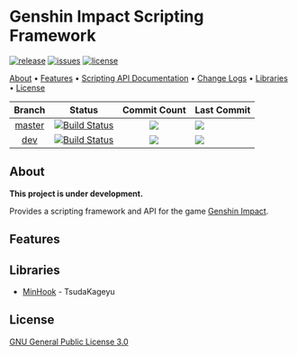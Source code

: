 # Genshin Impact Scripting Framework

[![release](https://img.shields.io/github/release/rogueeeee/genshin-scripting-framework?style=for-the-badge)](https://github.com/rogueeeee/genshin-scripting-framework/releases)
[![issues](https://img.shields.io/github/issues/rogueeeee/genshin-scripting-framework?style=for-the-badge)](https://github.com/rogueeeee/genshin-scripting-framework/issues)
[![license](https://img.shields.io/github/license/rogueeeee/genshin-scripting-framework?style=for-the-badge)](https://github.com/rogueeeee/genshin-scripting-framework/blob/master/LICENSE)


[About](#About) • [Features](#Features) • [Scripting API Documentation](script_api.md) • [Change Logs](change_logs.md) • [Libraries](#Libraries) • [License](#License)

| Branch                                                                         | Status                                                                                                                                                                                                                                                                       | Commit Count                                                                                                             | Last Commit                                                                                           
|:------------------------------------------------------------------------------:|:----------------------------------------------------------------------------------------------------------------------------------------------------------------------------------------------------------------------------------------------------------------------------:|:------------------------------------------------------------------------------------------------------------------------:|:---------------------------------------------------------------------------------------------------------------- |
| [master](https://github.com/rogueeeee/genshin-scripting-framework/tree/master) | [![Build Status](https://img.shields.io/endpoint.svg?url=https%3A%2F%2Factions-badge.atrox.dev%2Frogueeeee%2Fgenshin-scripting-framework%2Fbadge%3Fref%3Dmaster&style=for-the-badge)](https://actions-badge.atrox.dev/rogueeeee/genshin-scripting-framework/goto?ref=master) | ![](https://img.shields.io/github/commits-since/rogueeeee/genshin-scripting-framework/latest/master?style=for-the-badge) | ![](https://img.shields.io/github/last-commit/rogueeeee/genshin-scripting-framework/master?style=for-the-badge)  |
| [dev](https://github.com/rogueeeee/genshin-scripting-framework/tree/dev)       | [![Build Status](https://img.shields.io/endpoint.svg?url=https%3A%2F%2Factions-badge.atrox.dev%2Frogueeeee%2Fgenshin-scripting-framework%2Fbadge%3Fref%3Ddev&style=for-the-badge)](https://actions-badge.atrox.dev/rogueeeee/genshin-scripting-framework/goto?ref=dev)       | ![](https://img.shields.io/github/commits-since/rogueeeee/genshin-scripting-framework/latest/dev?style=for-the-badge)    | ![](https://img.shields.io/github/last-commit/rogueeeee/genshin-scripting-framework/dev?style=for-the-badge)     |

## About
**This project is under development.**

Provides a scripting framework and API for the game [Genshin Impact](https://genshin.mihoyo.com/). 

## Features

## Libraries
* [MinHook](https://github.com/TsudaKageyu/minhook) - TsudaKageyu

## License
[GNU General Public License 3.0](https://www.gnu.org/licenses/gpl-3.0.en.html)